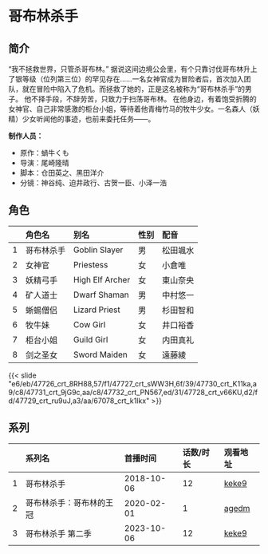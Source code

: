 # 哥布林杀手


## 简介

“我不拯救世界，只管杀哥布林。”
据说这间边境公会里，有个只靠讨伐哥布林升上了银等级（位列第三位）的罕见存在……一名女神官成为冒险者后，首次加入团队，就在冒险中陷入了危机。而拯救了她的，正是这名被称为“哥布林杀手”的男子。
他不择手段，不辞劳苦，只致力于扫荡哥布林。 在他身边，有着饱受折腾的女神官、自己非常感激的柜台小姐，等待着他青梅竹马的牧牛少女。一名森人（妖精）少女听闻他的事迹，也前来委托任务——。

**制作人员：**
- 原作：蝸牛くも
- 导演：尾崎隆晴
- 脚本：仓田英之、黑田洋介
- 分镜：神谷纯、迫井政行、古贺一臣、小泽一浩

## 角色

|     |   角色名   |   别名  | 性别 |  配音  |
|:--- |:------  |:----      |:---  |:--   |
| 1 | 哥布林杀手 | Goblin Slayer | 男 | 松田颯水 |
| 2 | 女神官 | Priestess | 女 | 小倉唯 |
| 3 | 妖精弓手 | High Elf Archer | 女 | 東山奈央 |
| 4 | 矿人道士 | Dwarf Shaman | 男 | 中村悠一 |
| 5 | 蜥蜴僧侣 | Lizard Priest | 男 | 杉田智和 |
| 6 | 牧牛妹 | Cow Girl | 女 | 井口裕香 |
| 7 | 柜台小姐 | Guild Girl | 女 | 内田真礼 |
| 8 | 剑之圣女 | Sword Maiden | 女 | 遠藤綾 |

{{< slide "e6/eb/47726_crt_8RH88,57/f1/47727_crt_sWW3H,6f/39/47730_crt_K11ka,a9/c8/47731_crt_9jG9c,aa/c8/47732_crt_PN567,ed/31/47728_crt_v66KU,d2/fd/47729_crt_ru9uJ,a3/aa/67078_crt_k1Ikx" >}}

## 系列


|     | 系列名          | 首播时间       | 话数/时长 | 观看地址                                                     |
| :-- | :----------- | :--------- | :---- | :------------------------------------------------------- |
| 1   | 哥布林杀手        | 2018-10-06 | 12    | [keke9](https://www.keke9.app/play/28916-4-254620.html)  |
| 2   | 哥布林杀手：哥布林的王冠 | 2020-02-01 | 1     | [agedm](http://www.agedm.org/play/20190126/1/1)          |
| 3   | 哥布林杀手 第二季    | 2023-10-06 | 12    | [keke9](https://www.keke9.app/play/196009-4-514573.html) |



